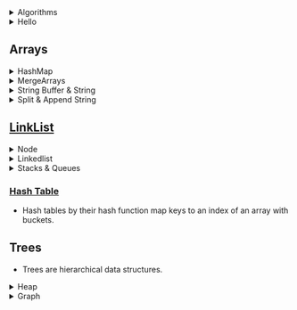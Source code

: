 
<details>
  <summary>Algorithms </summary>
  
* 
```java

```
</details>


<details>
  <summary>Hello </summary>


```java
public class HelloWorld {
    public static void main(String[] args) {
        System.out.println("Hello, World"); 
    }
}
```
* To run 
```java
javac HelloWorld.java   // Use JDK to create a bytecode file 
javac -d results HelloWorld.java /// creates java files in result directory 
java HelloWorld         // this command feeding JRE which use JVM to run it 
```
</details>

## Arrays

<details>
  <summary> HashMap </summary>
   
```java
   import java.util.*;
     public HashMap<Integer, String> buildMap(){
      HashMap<Integer, String> temp = new HashMap<Integer, String>();
      temp.put(1, "Amir");
      System.out.println("temp = "+temp);
      return temp;
    }
   ```
 </details>
 <details>
  <summary> MergeArrays </summary>
   
```java
 
   ```
 </details>
 
  <details>
  <summary> String Buffer & String </summary>
    The difference is in order to loop through a array of string and add, it takes O(n^2) because everytime append or add run, it makes a copy of string which costs O(n). Therefore we use StringBuffer which doesnt duplicate everytime it append to string 
  
```java
  It takes O(n)
        String a = "amir nabaei";
        String[] arra = a.split("");
        StringBuffer sentence = new StringBuffer();
        for(String w: arra) sentence.append(w);
     takes O(n^2)
      String a = "amir nabaei";
      String[] arra = a.split("");
      String[] res = new String[13];
      for (int i = 0; i < arra.length; i++) {\
         res[i] = arra[i];
      }
   ```
   Some usefull methos to manipulate strings in stringBuffer class [here](https://www.tutorialspoint.com/java/java_string_buffer.htm)
   `StringBuffer` and `StringBuilder` are same and have same methods except `StringBuffer` is `thread safe` 
 </details>
 
 <details>
  <summary> Split & Append String</summary>
  
```java
  String[] temp = str.split("");  // convert string to array 
  StringBuilder builder = new StringBuilder();
  for(String s: temp)
   builder.append(s);
   // in Java 8 
   String str1 = String.join("", temp);
  ```
  Char array [link](https://www.dotnetperls.com/char-array-java)
 </details>
 
 
 ## [LinkList](https://github.com/trekhleb/javascript-algorithms/tree/master/src/data-structures/linked-list) 
 <details>
  <summary> Node </summary>
     
* Remember, Head ( a pointer to a node) is always part of LinkList class and Node is inside LinkList class.  
  ```java
     public class Node{
       int data;
       Node next;
       public Node(int d)
       {
          data = d;
       }
     }
  ```
  </details>
  <details>
  <summary> Linkedlist </summary>
  
  A good practice [here](https://www.geeksforgeeks.org/linked-list-set-1-introduction/)
  There is a linklist class which inside keeps node classes
  Each Linklist class has a head to tell from where to start nodes
  * In order to insert new node to linklist you can use this [resource](https://www.geeksforgeeks.org/linked-list-set-2-inserting-a-node/)
  </details>
  <details>
  <summary> Stacks & Queues </summary>
     
 </details>
 
### [Hash Table](https://github.com/trekhleb/javascript-algorithms/tree/master/src/data-structures/hash-table)
* Hash tables by their hash function map keys to an index of an array with buckets.  

## Trees
* Trees are hierarchical data structures.



<details>
  <summary> Heap </summary>
  
  
 * [Heap](https://github.com/trekhleb/javascript-algorithms/tree/master/src/data-structures/heap) is a specialized tree-based data structure that parent value is bigger than children(heap max) and in heap min parents value is less than children 
</details>
<details>
  <summary> Graph </summary>
  
  * Usually showing graph using two types of data adjacing list and adjacing matrix from [here](https://www.geeksforgeeks.org/graph-and-its-representations/)
  * Graphs are a bunch of nodes connected to each other. We need `node`. Below is adjacing list 
  ```java
  import java.util.Hashmap;
import java.util.ArrayList;

class Node {
    String label;
    ArrayList<Node> adjacencyList;
}

HashMap<String, Node> graph = new HashMap<String, Node>();
  ```
 * BFS search [BFS for a Graph](https://www.geeksforgeeks.org/breadth-first-search-or-bfs-for-a-graph/) 
 
 </details> 
 
 
 

